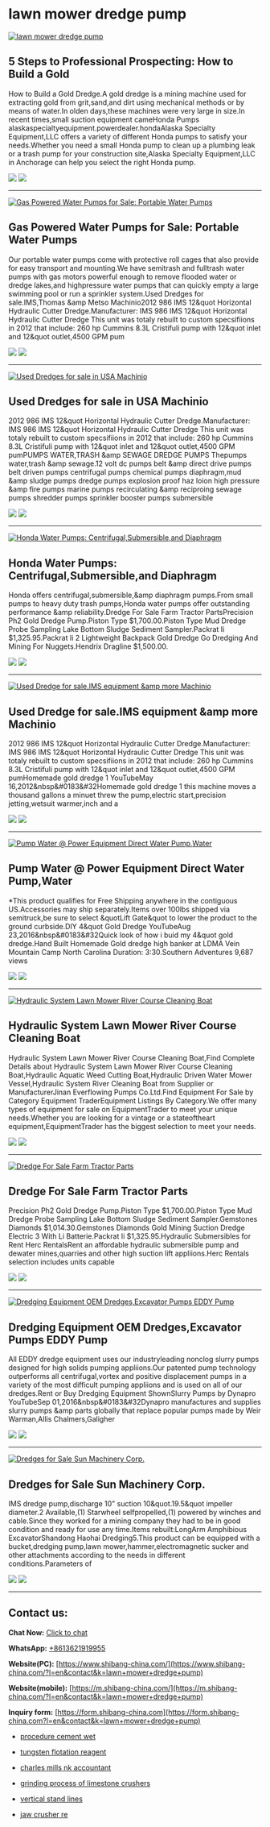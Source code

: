 # lawn mower dredge pump

<a href="https://swt.shibang-china.com/?l=en&img&k=lawn+mower+dredge+pump" target="_blank">![lawn mower dredge pump](http://static.shibang-china.com/all-800x300/174.jpg)</a>

## 5 Steps to Professional Prospecting: How to Build a Gold
How to Build a Gold Dredge.A gold dredge is a mining machine used for extracting gold from grit,sand,and dirt using mechanical methods or by means of water.In olden days,these machines were very large in size.In recent times,small suction equipment cameHonda Pumps alaskaspecialtyequipment.powerdealer.hondaAlaska Specialty Equipment,LLC offers a variety of different Honda pumps to satisfy your needs.Whether you need a small Honda pump to clean up a plumbing leak or a trash pump for your construction site,Alaska Specialty Equipment,LLC in Anchorage can help you select the right Honda pump.


<a href="https://whatsapp.shibangsoft.com/WhatsApp.php" target="_blank" title="WhatsApp">![](http://static.shibang-china.com/icon/whatsapp.png)</a> <a href="https://swt.shibang-china.com/?l=en&icon&k=lawn+mower+dredge+pump" target="_blank">![](http://static.shibang-china.com/icon/chat-en.png)</a>

---

<a href="https://swt.shibang-china.com/?l=en&img&k=lawn+mower+dredge+pump" target="_blank">![Gas Powered Water Pumps for Sale: Portable Water Pumps](http://static.shibang-china.com/all-800x300/1393.jpg)</a>

## Gas Powered Water Pumps for Sale: Portable Water Pumps
Our portable water pumps come with protective roll cages that also provide for easy transport and mounting.We have semitrash and fulltrash water pumps with gas motors powerful enough to remove flooded water or dredge lakes,and highpressure water pumps that can quickly empty a large swimming pool or run a sprinkler system.Used Dredges for sale.IMS,Thomas &amp Metso Machinio2012 986 IMS 12&quot Horizontal Hydraulic Cutter Dredge.Manufacturer: IMS 986 IMS 12&quot Horizontal Hydraulic Cutter Dredge This unit was totaly rebuilt to custom specsifiions in 2012 that include: 260 hp Cummins 8.3L Cristifuli pump with 12&quot inlet and 12&quot outlet,4500 GPM pum


<a href="https://whatsapp.shibangsoft.com/WhatsApp.php" target="_blank" title="WhatsApp">![](http://static.shibang-china.com/icon/whatsapp.png)</a> <a href="https://swt.shibang-china.com/?l=en&icon&k=lawn+mower+dredge+pump" target="_blank">![](http://static.shibang-china.com/icon/chat-en.png)</a>

---

<a href="https://swt.shibang-china.com/?l=en&img&k=lawn+mower+dredge+pump" target="_blank">![Used Dredges for sale in USA Machinio](http://static.shibang-china.com/all-800x300/781.jpg)</a>

## Used Dredges for sale in USA Machinio
2012 986 IMS 12&quot Horizontal Hydraulic Cutter Dredge.Manufacturer: IMS 986 IMS 12&quot Horizontal Hydraulic Cutter Dredge This unit was totaly rebuilt to custom specsifiions in 2012 that include: 260 hp Cummins 8.3L Cristifuli pump with 12&quot inlet and 12&quot outlet,4500 GPM pumPUMPS WATER,TRASH &amp SEWAGE DREDGE PUMPS Thepumps water,trash &amp sewage.12 volt dc pumps belt &amp direct drive pumps belt driven pumps centrifugal pumps chemical pumps diaphragm,mud &amp sludge pumps dredge pumps explosion proof haz loion high pressure &amp fire pumps marine pumps recirculating &amp reciproing sewage pumps shredder pumps sprinkler booster pumps submersible


<a href="https://whatsapp.shibangsoft.com/WhatsApp.php" target="_blank" title="WhatsApp">![](http://static.shibang-china.com/icon/whatsapp.png)</a> <a href="https://swt.shibang-china.com/?l=en&icon&k=lawn+mower+dredge+pump" target="_blank">![](http://static.shibang-china.com/icon/chat-en.png)</a>

---

<a href="https://swt.shibang-china.com/?l=en&img&k=lawn+mower+dredge+pump" target="_blank">![Honda Water Pumps: Centrifugal,Submersible,and Diaphragm](http://static.shibang-china.com/all-800x300/1480.jpg)</a>

## Honda Water Pumps: Centrifugal,Submersible,and Diaphragm
Honda offers centrifugal,submersible,&amp diaphragm pumps.From small pumps to heavy duty trash pumps,Honda water pumps offer outstanding performance &amp reliability.Dredge For Sale Farm Tractor PartsPrecision Ph2 Gold Dredge Pump.Piston Type $1,700.00.Piston Type Mud Dredge Probe Sampling Lake Bottom Sludge Sediment Sampler.Packrat Ii $1,325.95.Packrat Ii 2 Lightweight Backpack Gold Dredge Go Dredging And Mining For Nuggets.Hendrix Dragline $1,500.00.


<a href="https://whatsapp.shibangsoft.com/WhatsApp.php" target="_blank" title="WhatsApp">![](http://static.shibang-china.com/icon/whatsapp.png)</a> <a href="https://swt.shibang-china.com/?l=en&icon&k=lawn+mower+dredge+pump" target="_blank">![](http://static.shibang-china.com/icon/chat-en.png)</a>

---

<a href="https://swt.shibang-china.com/?l=en&img&k=lawn+mower+dredge+pump" target="_blank">![Used Dredge for sale.IMS equipment &amp more Machinio](http://static.shibang-china.com/all-800x300/1098.jpg)</a>

## Used Dredge for sale.IMS equipment &amp more Machinio
2012 986 IMS 12&quot Horizontal Hydraulic Cutter Dredge.Manufacturer: IMS 986 IMS 12&quot Horizontal Hydraulic Cutter Dredge This unit was totaly rebuilt to custom specsifiions in 2012 that include: 260 hp Cummins 8.3L Cristifuli pump with 12&quot inlet and 12&quot outlet,4500 GPM pumHomemade gold dredge 1 YouTubeMay 16,2012&nbsp&#0183&#32Homemade gold dredge 1 this machine moves a thousand gallons a minuet threw the pump,electric start,precision jetting,wetsuit warmer,inch and a


<a href="https://whatsapp.shibangsoft.com/WhatsApp.php" target="_blank" title="WhatsApp">![](http://static.shibang-china.com/icon/whatsapp.png)</a> <a href="https://swt.shibang-china.com/?l=en&icon&k=lawn+mower+dredge+pump" target="_blank">![](http://static.shibang-china.com/icon/chat-en.png)</a>

---

<a href="https://swt.shibang-china.com/?l=en&img&k=lawn+mower+dredge+pump" target="_blank">![Pump Water @ Power Equipment Direct Water Pump,Water](http://static.shibang-china.com/all-800x300/1496.jpg)</a>

## Pump Water @ Power Equipment Direct Water Pump,Water
*This product qualifies for Free Shipping anywhere in the contiguous US.Accessories may ship separately.Items over 100lbs shipped via semitruck,be sure to select &quotLift Gate&quot to lower the product to the ground curbside.DIY 4&quot Gold Dredge YouTubeAug 23,2016&nbsp&#0183&#32Quick look of how i buid my 4&quot gold dredge.Hand Built Homemade Gold dredge high banker at LDMA Vein Mountain Camp North Carolina Duration: 3:30.Southern Adventures 9,687 views


<a href="https://whatsapp.shibangsoft.com/WhatsApp.php" target="_blank" title="WhatsApp">![](http://static.shibang-china.com/icon/whatsapp.png)</a> <a href="https://swt.shibang-china.com/?l=en&icon&k=lawn+mower+dredge+pump" target="_blank">![](http://static.shibang-china.com/icon/chat-en.png)</a>

---

<a href="https://swt.shibang-china.com/?l=en&img&k=lawn+mower+dredge+pump" target="_blank">![Hydraulic System Lawn Mower River Course Cleaning Boat](http://static.shibang-china.com/all-800x300/1087.jpg)</a>

## Hydraulic System Lawn Mower River Course Cleaning Boat
Hydraulic System Lawn Mower River Course Cleaning Boat,Find Complete Details about Hydraulic System Lawn Mower River Course Cleaning Boat,Hydraulic Aquatic Weed Cutting Boat,Hydraulic Driven Water Mower Vessel,Hydraulic System River Cleaning Boat from Supplier or ManufacturerJinan Everflowing Pumps Co.Ltd.Find Equipment For Sale by Category Equipment TraderEquipment Listings By Category.We offer many types of equipment for sale on EquipmentTrader to meet your unique needs.Whether you are looking for a vintage or a stateoftheart equipment,EquipmentTrader has the biggest selection to meet your needs.


<a href="https://whatsapp.shibangsoft.com/WhatsApp.php" target="_blank" title="WhatsApp">![](http://static.shibang-china.com/icon/whatsapp.png)</a> <a href="https://swt.shibang-china.com/?l=en&icon&k=lawn+mower+dredge+pump" target="_blank">![](http://static.shibang-china.com/icon/chat-en.png)</a>

---

<a href="https://swt.shibang-china.com/?l=en&img&k=lawn+mower+dredge+pump" target="_blank">![Dredge For Sale Farm Tractor Parts](http://static.shibang-china.com/all-800x300/1275.jpg)</a>

## Dredge For Sale Farm Tractor Parts
Precision Ph2 Gold Dredge Pump.Piston Type $1,700.00.Piston Type Mud Dredge Probe Sampling Lake Bottom Sludge Sediment Sampler.Gemstones Diamonds $1,014.30.Gemstones Diamonds Gold Mining Suction Dredge Electric 3 With Li Batterie.Packrat Ii $1,325.95.Hydraulic Submersibles for Rent Herc RentalsRent an affordable hydraulic submersible pump and dewater mines,quarries and other high suction lift appliions.Herc Rentals selection includes units capable


<a href="https://whatsapp.shibangsoft.com/WhatsApp.php" target="_blank" title="WhatsApp">![](http://static.shibang-china.com/icon/whatsapp.png)</a> <a href="https://swt.shibang-china.com/?l=en&icon&k=lawn+mower+dredge+pump" target="_blank">![](http://static.shibang-china.com/icon/chat-en.png)</a>

---

<a href="https://swt.shibang-china.com/?l=en&img&k=lawn+mower+dredge+pump" target="_blank">![Dredging Equipment OEM Dredges,Excavator Pumps EDDY Pump](http://static.shibang-china.com/all-800x300/1501.jpg)</a>

## Dredging Equipment OEM Dredges,Excavator Pumps EDDY Pump
All EDDY dredge equipment uses our industryleading nonclog slurry pumps designed for high solids pumping appliions.Our patented pump technology outperforms all centrifugal,vortex and positive displacement pumps in a variety of the most difficult pumping appliions and is used on all of our dredges.Rent or Buy Dredging Equipment ShownSlurry Pumps by Dynapro YouTubeSep 01,2016&nbsp&#0183&#32Dynapro manufactures and supplies slurry pumps &amp parts globally that replace popular pumps made by Weir Warman,Allis Chalmers,Galigher


<a href="https://whatsapp.shibangsoft.com/WhatsApp.php" target="_blank" title="WhatsApp">![](http://static.shibang-china.com/icon/whatsapp.png)</a> <a href="https://swt.shibang-china.com/?l=en&icon&k=lawn+mower+dredge+pump" target="_blank">![](http://static.shibang-china.com/icon/chat-en.png)</a>

---

<a href="https://swt.shibang-china.com/?l=en&img&k=lawn+mower+dredge+pump" target="_blank">![Dredges for Sale Sun Machinery Corp.](http://static.shibang-china.com/all-800x300/825.jpg)</a>

## Dredges for Sale Sun Machinery Corp.
IMS dredge pump,discharge 10" suction 10&quot.19.5&quot impeller diameter.2 Available,(1) Starwheel selfpropelled,(1) powered by winches and cable.Since they worked for a mining company they had to be in good condition and ready for use any time.Items rebuilt:LongArm Amphibious ExcavatorShandong Haohai Dredging5.This product can be equipped with a bucket,dredging pump,lawn mower,hammer,electromagnetic sucker and other attachments according to the needs in different conditions.Parameters of


<a href="https://whatsapp.shibangsoft.com/WhatsApp.php" target="_blank" title="WhatsApp">![](http://static.shibang-china.com/icon/whatsapp.png)</a> <a href="https://swt.shibang-china.com/?l=en&icon&k=lawn+mower+dredge+pump" target="_blank">![](http://static.shibang-china.com/icon/chat-en.png)</a>

---
## Contact us:

**Chat Now:** [Click to chat](https://swt.shibang-china.com?l=en&contact&k=lawn+mower+dredge+pump)

**WhatsApp:**  [+8613621919955](https://whatsapp.shibangsoft.com/WhatsApp.php)

**Website(PC):** [https://www.shibang-china.com/](https://www.shibang-china.com/?l=en&contact&k=lawn+mower+dredge+pump)

**Website(mobile):** [https://m.shibang-china.com/](https://m.shibang-china.com/?l=en&contact&k=lawn+mower+dredge+pump)

**Inquiry form:** [https://form.shibang-china.com](https://form.shibang-china.com?l=en&contact&k=lawn+mower+dredge+pump)

* [procedure cement wet](../113/procedure%20cement%20wet.md)

* [tungsten flotation reagent](../113/tungsten%20flotation%20reagent.md)

* [charles mills nk accountant](../111/charles%20mills%20nk%20accountant.md)

* [grinding process of limestone crushers](../118/grinding%20process%20of%20limestone%20crushers.md)

* [vertical stand lines](../123/vertical%20stand%20lines.md)

* [jaw crusher re](../123/jaw%20crusher%20re.md)